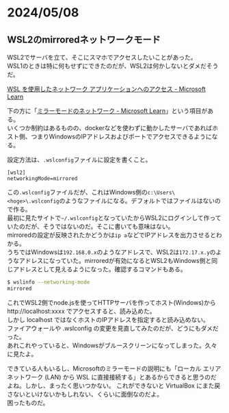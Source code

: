 # 2024/05/08

## WSL2のmirroredネットワークモード

WSL2でサーバを立て、そこにスマホでアクセスしたいことがあった。  
WSL1のときは特に何もせずにできたのだが、WSL2は何かしないとダメだそうだ。

[WSL を使用したネットワーク アプリケーションへのアクセス - Microsoft Learn](https://learn.microsoft.com/ja-jp/windows/wsl/networking)

下の方に「[ミラーモードのネットワーク - Microsoft Learn](https://learn.microsoft.com/ja-jp/windows/wsl/networking)」という項目がある。  
いくつか制約はあるものの、dockerなどを使わずに動かしたサーバであればホスト側、つまりWindowsのIPアドレスおよびポートでアクセスできるようになる。

設定方法は、`.wslconfig`ファイルに設定を書くこと。

```text
[wsl2]
networkingMode=mirrored
```

この`.wslconfig`ファイルだが、これはWindows側の`c:\Users\<hoge>\.wslconfig`のようなファイルになる。デフォルトではファイルはないので作る。  
最初に見たサイトで`~/.wslconfig`となっていたからWSL2にログインして作っていたのだが、そうではないのだ。そこに書いても意味はない。  
mirroredの設定が反映されたかどうかは`ip a`などでIPアドレスを出力させるとわかる。  
うちではWindowsは`192.168.0.x`のようなアドレスで、WSL2は`172.17.x.y`のようなアドレスになっていた。mirroredが有効になるとWSL2もWindows側と同じアドレスとして見えるようになった。確認するコマンドもある。

```bash
$ wslinfo --networking-mode
mirrored
```

これでWSL2側でnode.jsを使ってHTTPサーバを作ってホスト(Windows)から http://localhost:xxxx でアクセスすると、読み込めた。  
しかし localhost ではなくホストのIPアドレスを指定すると読み込めない。  
ファイアウォールや .wslconfig の変更を見直してみたのだが、どうにもダメだった。  
あれこれやっていると、Windowsがブルースクリーンになってしまった。久々に見たよ。

できている人もいるし、Microsoftのミラーモードの説明にも「ローカル エリア ネットワーク (LAN) から WSL に直接接続する」とあるからできると思うのだよね。しかし、まったく思いつかない。
これができないと VirtualBox にまた戻さないといけないかもしれない、くらいに面倒なのだよ。  
困ったものだ。
